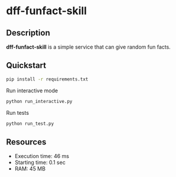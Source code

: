 # dff-funfact-skill

## Description

**dff-funfact-skill** is a simple service that can give random fun facts.

## Quickstart

```bash
pip install -r requirements.txt
```
Run interactive mode
```bash
python run_interactive.py
```
Run tests
```bash
python run_test.py
```
## Resources

* Execution time: 46 ms
* Starting time: 0.1 sec
* RAM: 45 MB
